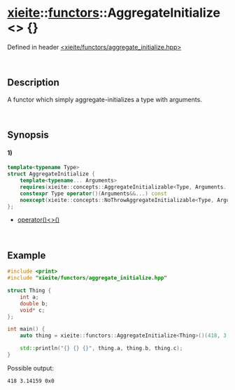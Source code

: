# [xieite](../../xieite.md)\:\:[functors](../../functors.md)\:\:AggregateInitialize\<\> \{\}
Defined in header [<xieite/functors/aggregate_initialize.hpp>](../../../include/xieite/functors/aggregate_initialize.hpp)

&nbsp;

## Description
A functor which simply aggregate-initializes a type with arguments.

&nbsp;

## Synopsis
#### 1)
```cpp
template<typename Type>
struct AggregateInitialize {
    template<typename... Arguments>
    requires(xieite::concepts::AggregateInitializable<Type, Arguments...>)
    constexpr Type operator()(Arguments&&...) const
    noexcept(xieite::concepts::NoThrowAggregateInitializable<Type, Arguments...>);
};
```
- [operator\(\)\<\>\(\)](./structures/aggregate_initialize/1/operators/call.md)

&nbsp;

## Example
```cpp
#include <print>
#include "xieite/functors/aggregate_initialize.hpp"

struct Thing {
    int a;
    double b;
    void* c;
};

int main() {
    auto thing = xieite::functors::AggregateInitialize<Thing>()(418, 3.14159, nullptr);

    std::println("{} {} {}", thing.a, thing.b, thing.c);
}
```
Possible output:
```
418 3.14159 0x0
```
